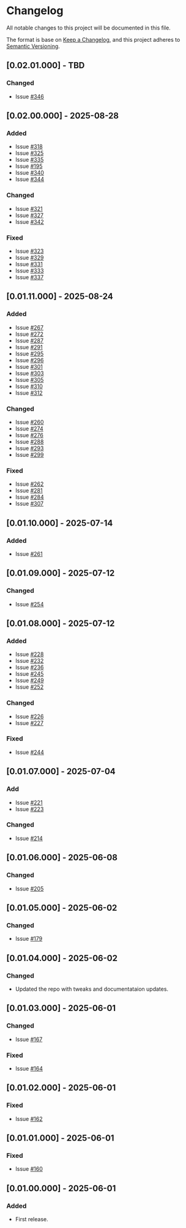 # Changelog
All notable changes to this project will be documented in this file.

The format is base on [Keep a Changelog](https://keepachangelog.com/en/1.1.0/), and this project adheres to [Semantic Versioning](https://semver.org/spec/v2.0.0.html).


## [0.02.01.000] - TBD
### Changed
- Issue [#346](https://github.com/j3-signalroom/ccaf-tableflow-aws_glue-snowflake-kickstarter/issues/346)

## [0.02.00.000] - 2025-08-28
### Added
- Issue [#318](https://github.com/j3-signalroom/ccaf-tableflow-aws_glue-snowflake-kickstarter/issues/318)
- Issue [#325](https://github.com/j3-signalroom/ccaf-tableflow-aws_glue-snowflake-kickstarter/issues/325)
- Issue [#335](https://github.com/j3-signalroom/ccaf-tableflow-aws_glue-snowflake-kickstarter/issues/335)
- Issue [#195](https://github.com/j3-signalroom/ccaf-tableflow-aws_glue-snowflake-kickstarter/issues/195)
- Issue [#340](https://github.com/j3-signalroom/ccaf-tableflow-aws_glue-snowflake-kickstarter/issues/340)
- Issue [#344](https://github.com/j3-signalroom/ccaf-tableflow-aws_glue-snowflake-kickstarter/issues/344)

### Changed
- Issue [#321](https://github.com/j3-signalroom/ccaf-tableflow-aws_glue-snowflake-kickstarter/issues/321)
- Issue [#327](https://github.com/j3-signalroom/ccaf-tableflow-aws_glue-snowflake-kickstarter/issues/327)
- Issue [#342](https://github.com/j3-signalroom/ccaf-tableflow-aws_glue-snowflake-kickstarter/issues/342)

### Fixed
- Issue [#323](https://github.com/j3-signalroom/ccaf-tableflow-aws_glue-snowflake-kickstarter/issues/323)
- Issue [#329](https://github.com/j3-signalroom/ccaf-tableflow-aws_glue-snowflake-kickstarter/issues/329)
- Issue [#331](https://github.com/j3-signalroom/ccaf-tableflow-aws_glue-snowflake-kickstarter/issues/331)
- Issue [#333](https://github.com/j3-signalroom/ccaf-tableflow-aws_glue-snowflake-kickstarter/issues/333)
- Issue [#337](https://github.com/j3-signalroom/ccaf-tableflow-aws_glue-snowflake-kickstarter/issues/337)

## [0.01.11.000] - 2025-08-24
### Added
- Issue [#267](https://github.com/j3-signalroom/ccaf-tableflow-aws_glue-snowflake-kickstarter/issues/267)
- Issue [#272](https://github.com/j3-signalroom/ccaf-tableflow-aws_glue-snowflake-kickstarter/issues/272)
- Issue [#287](https://github.com/j3-signalroom/ccaf-tableflow-aws_glue-snowflake-kickstarter/issues/287)
- Issue [#291](https://github.com/j3-signalroom/ccaf-tableflow-aws_glue-snowflake-kickstarter/issues/291)
- Issue [#295](https://github.com/j3-signalroom/ccaf-tableflow-aws_glue-snowflake-kickstarter/issues/295)
- Issue [#296](https://github.com/j3-signalroom/ccaf-tableflow-aws_glue-snowflake-kickstarter/issues/296)
- Issue [#301](https://github.com/j3-signalroom/ccaf-tableflow-aws_glue-snowflake-kickstarter/issues/301)
- Issue [#303](https://github.com/j3-signalroom/ccaf-tableflow-aws_glue-snowflake-kickstarter/issues/303)
- Issue [#305](https://github.com/j3-signalroom/ccaf-tableflow-aws_glue-snowflake-kickstarter/issues/305)
- Issue [#310](https://github.com/j3-signalroom/ccaf-tableflow-aws_glue-snowflake-kickstarter/issues/310)
- Issue [#312](https://github.com/j3-signalroom/ccaf-tableflow-aws_glue-snowflake-kickstarter/issues/312)

### Changed
- Issue [#260](https://github.com/j3-signalroom/ccaf-tableflow-aws_glue-snowflake-kickstarter/issues/260)
- Issue [#274](https://github.com/j3-signalroom/ccaf-tableflow-aws_glue-snowflake-kickstarter/issues/274)
- Issue [#276](https://github.com/j3-signalroom/ccaf-tableflow-aws_glue-snowflake-kickstarter/issues/276)
- Issue [#288](https://github.com/j3-signalroom/ccaf-tableflow-aws_glue-snowflake-kickstarter/issues/288)
- Issue [#293](https://github.com/j3-signalroom/ccaf-tableflow-aws_glue-snowflake-kickstarter/issues/293)
- Issue [#299](https://github.com/j3-signalroom/ccaf-tableflow-aws_glue-snowflake-kickstarter/issues/299)

### Fixed
- Issue [#262](https://github.com/j3-signalroom/ccaf-tableflow-aws_glue-snowflake-kickstarter/issues/262)
- Issue [#281](https://github.com/j3-signalroom/ccaf-tableflow-aws_glue-snowflake-kickstarter/issues/281)
- Issue [#284](https://github.com/j3-signalroom/ccaf-tableflow-aws_glue-snowflake-kickstarter/issues/284)
- Issue [#307](https://github.com/j3-signalroom/ccaf-tableflow-aws_glue-snowflake-kickstarter/issues/307)

## [0.01.10.000] - 2025-07-14
### Added
- Issue [#261](https://github.com/j3-signalroom/ccaf-tableflow-aws_glue-snowflake-kickstarter/issues/261)

## [0.01.09.000] - 2025-07-12
### Changed
- Issue [#254](https://github.com/j3-signalroom/ccaf-tableflow-aws_glue-snowflake-kickstarter/issues/254)

## [0.01.08.000] - 2025-07-12
### Added
- Issue [#228](https://github.com/j3-signalroom/ccaf-tableflow-aws_glue-snowflake-kickstarter/issues/228)
- Issue [#232](https://github.com/j3-signalroom/ccaf-tableflow-aws_glue-snowflake-kickstarter/issues/232)
- Issue [#236](https://github.com/j3-signalroom/ccaf-tableflow-aws_glue-snowflake-kickstarter/issues/236)
- Issue [#245](https://github.com/j3-signalroom/ccaf-tableflow-aws_glue-snowflake-kickstarter/issues/245)
- Issue [#249](https://github.com/j3-signalroom/ccaf-tableflow-aws_glue-snowflake-kickstarter/issues/249)
- Issue [#252](https://github.com/j3-signalroom/ccaf-tableflow-aws_glue-snowflake-kickstarter/issues/252)

### Changed
- Issue [#226](https://github.com/j3-signalroom/ccaf-tableflow-aws_glue-snowflake-kickstarter/issues/226)
- Issue [#227](https://github.com/j3-signalroom/ccaf-tableflow-aws_glue-snowflake-kickstarter/issues/227)

### Fixed
- Issue [#244](https://github.com/j3-signalroom/ccaf-tableflow-aws_glue-snowflake-kickstarter/issues/244)

## [0.01.07.000] - 2025-07-04
### Add
- Issue [#221](https://github.com/j3-signalroom/ccaf-tableflow-aws_glue-snowflake-kickstarter/issues/221)
- Issue [#223](https://github.com/j3-signalroom/ccaf-tableflow-aws_glue-snowflake-kickstarter/issues/223)

### Changed
- Issue [#214](https://github.com/j3-signalroom/ccaf-tableflow-aws_glue-snowflake-kickstarter/issues/214)

## [0.01.06.000] - 2025-06-08
### Changed
- Issue [#205](https://github.com/j3-signalroom/ccaf-tableflow-aws_glue-snowflake-kickstarter/issues/205)

## [0.01.05.000] - 2025-06-02
### Changed
- Issue [#179](https://github.com/j3-signalroom/ccaf-tableflow-aws_glue-snowflake-kickstarter/issues/179)

## [0.01.04.000] - 2025-06-02
### Changed
- Updated the repo with tweaks and documentataion updates.

## [0.01.03.000] - 2025-06-01
### Changed
- Issue [#167](https://github.com/j3-signalroom/ccaf-tableflow-aws_glue-snowflake-kickstarter/issues/167)

### Fixed
- Issue [#164](https://github.com/j3-signalroom/ccaf-tableflow-aws_glue-snowflake-kickstarter/issues/164)

## [0.01.02.000] - 2025-06-01
### Fixed
- Issue [#162](https://github.com/j3-signalroom/ccaf-tableflow-aws_glue-snowflake-kickstarter/issues/162)

## [0.01.01.000] - 2025-06-01
### Fixed
- Issue [#160](https://github.com/j3-signalroom/ccaf-tableflow-aws_glue-snowflake-kickstarter/issues/160)

## [0.01.00.000] - 2025-06-01
### Added
- First release.
